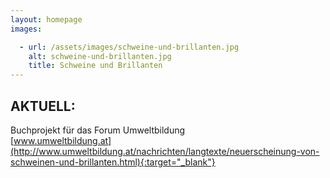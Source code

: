 ```yaml
---
layout: homepage
images:

  - url: /assets/images/schweine-und-brillanten.jpg
    alt: schweine-und-brillanten.jpg
    title: Schweine und Brillanten
---
```


## AKTUELL:  
Buchprojekt für das Forum Umweltbildung  
[www.umweltbildung.at](http://www.umweltbildung.at/nachrichten/langtexte/neuerscheinung-von-schweinen-und-brillanten.html){:target="_blank"}
